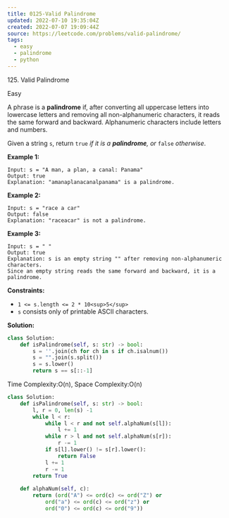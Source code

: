 ```yaml
---
title: 0125-Valid Palindrome
updated: 2022-07-10 19:35:04Z
created: 2022-07-07 19:09:44Z
source: https://leetcode.com/problems/valid-palindrome/
tags:
  - easy
  - palindrome
  - python
---
```


125\. Valid Palindrome

Easy

A phrase is a **palindrome** if, after converting all uppercase letters into lowercase letters and removing all non-alphanumeric characters, it reads the same forward and backward. Alphanumeric characters include letters and numbers.

Given a string `s`, return `true` *if it is a **palindrome**, or* `false` *otherwise*.

**Example 1:**

```
Input: s = "A man, a plan, a canal: Panama"
Output: true
Explanation: "amanaplanacanalpanama" is a palindrome.

```

**Example 2:**

```
Input: s = "race a car"
Output: false
Explanation: "raceacar" is not a palindrome.

```

**Example 3:**

```
Input: s = " "
Output: true
Explanation: s is an empty string "" after removing non-alphanumeric characters.
Since an empty string reads the same forward and backward, it is a palindrome.

```

**Constraints:**

- `1 <= s.length <= 2 * 10<sup>5</sup>`
- `s` consists only of printable ASCII characters.

**Solution:**

```python
class Solution:
    def isPalindrome(self, s: str) -> bool:
        s = ''.join(ch for ch in s if ch.isalnum())
        s = "".join(s.split())
        s = s.lower()
        return s == s[::-1]
```

Time Complexity:O(n),
Space Complexity:O(n)


```python
class Solution:
    def isPalindrome(self, s: str) -> bool:
        l, r = 0, len(s) -1
        while l < r:
            while l < r and not self.alphaNum(s[l]):
                l += 1
            while r > l and not self.alphaNum(s[r]):
                r -= 1
            if s[l].lower() != s[r].lower():
                return False
            l += 1
            r -= 1
        return True
        
    def alphaNum(self, c):
        return (ord("A") <= ord(c) <= ord("Z") or
            ord("a") <= ord(c) <= ord("z") or
            ord("0") <= ord(c) <= ord("9"))
```